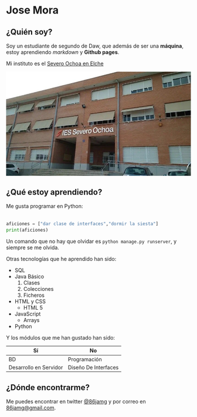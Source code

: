 # Jose Mora

## ¿Quién soy?

Soy un estudiante de segundo de Daw, que además de ser una **máquina**, estoy aprendiendo *markdown* y **Github pages**.

Mi instituto es el [Severo Ochoa en Elche](https://www.fpelx.es/wp-content/uploads/2021/02/WhatsApp-Image-2021-05-21-at-20.30.246.jpeg)

![Foto del frontal del instituto](severo.jpeg)

## ¿Qué estoy aprendiendo?

Me gusta programar en Python:
``` python

aficiones = ["dar clase de interfaces","dormir la siesta"]
print(aficiones)
```

Un comando que no hay que olvidar es `python manage.py runserver`, y siempre se me olvida.

Otras tecnologías que he aprendido han sido:

* SQL
* Java Básico
    1. Clases
    1. Colecciones
    1. Ficheros
* HTML y CSS
    * HTML 5
* JavaScript
    * Arrays
* Python

Y los módulos que me han gustado han sido:

| Sí    |   No
| ----  | ---- |
| BD    |   Programación    |
| Desarrollo en Servidor    |   Diseño De Interfaces    |



## ¿Dónde encontrarme?

Me puedes encontrar en twitter [@86jamg](www.twitter.com/86jamg@gmail.com) y por correo en [86jamg@gmail.com](mailto:86jamg@gmail.com).